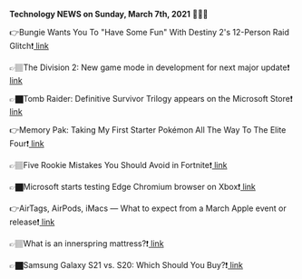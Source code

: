 <b>Technology NEWS on Sunday, March 7th, 2021</b> 📡📡📡 

👉Bungie Wants You To "Have Some Fun" With Destiny 2's 12-Person Raid Glitch❗️<a href='https://techblock.club/?p=10511'> link</a>

👉🏽The Division 2: New game mode in development for next major update❗️<a href='https://techblock.club/?p=10513'> link</a>

👉🏿Tomb Raider: Definitive Survivor Trilogy appears on the Microsoft Store❗️<a href='https://techblock.club/?p=10515'> link</a>

👉Memory Pak: Taking My First Starter Pokémon All The Way To The Elite Four❗️<a href='https://techblock.club/?p=10517'> link</a>

👉🏽Five Rookie Mistakes You Should Avoid in Fortnite❗️<a href='https://techblock.club/?p=10519'> link</a>

👉🏿Microsoft starts testing Edge Chromium browser on Xbox❗️<a href='https://techblock.club/?p=10521'> link</a>

👉AirTags, AirPods, iMacs — What to expect from a March Apple event or release❗️<a href='https://techblock.club/?p=10523'> link</a>

👉🏽What is an innerspring mattress?❗️<a href='https://techblock.club/?p=10525'> link</a>

👉🏿Samsung Galaxy S21 vs. S20: Which Should You Buy?❗️<a href='https://techblock.club/?p=10527'> link</a>


